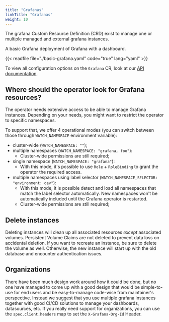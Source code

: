 ```yaml
---
title: "Grafanas"
linkTitle: "Grafanas"
weight: 10
---
```


The grafana Custom Resource Definition (CRD) exist to manage one or multiple managed and external grafana instances.

A basic Grafana deployment of Grafana with a dashboard.

{{< readfile file="./basic-grafana.yaml" code="true" lang="yaml" >}}

To view all configuration options on the `Grafana` CR, look at our [API documentation](/docs/api/#grafanaspec).

## Where should the operator look for Grafana resources?

The operator needs extensive access to be able to manage Grafana instances. Depending on your needs, you might want to restrict the operator to specific namespaces.

To support that, we offer 4 operational modes (you can switch between those through `WATCH_NAMESPACE` environment variable):

- cluster-wide (`WATCH_NAMESPACE: ""`);
- multiple namespaces (`WATCH_NAMESPACE: "grafana, foo"`):
  - Cluster-wide permissions are still required;
- single namespace (`WATCH_NAMESPACE: "grafana"`):
  - With this mode, it's possible to use `Role` + `RoleBinding` to grant the operator the required access.
- multiple namespaces using label selector (`WATCH_NAMESPACE_SELECTOR: "environment: dev"`):
  - With this mode, it is possible detect and load all namespaces that match the label selector automatically.
    New namespaces won't be automatically included until the Grafana operator is restarted.
  - Cluster-wide permissions are still required;

## Delete instances

Deleting instances will clean up all associated resources *except* associated volumes.
Persistent Volume Claims are not deleted to prevent data loss on accidental deletion.
If you want to recreate an instance, be sure to delete the volume as well.
Otherwise, the new instance will start up with the old database and encounter authentication issues.

## Organizations

There have been much design work around how it could be done, but no one have managed to come up with a good design that would be simple-to-use for end users and be easy-to-manage code-wise from maintainer's perspective.
Instead we suggest that you use multiple grafana instances together with good CI/CD solutions to manage your dashboards, datasources, etc.
If you really need support for organizations, you can use the `spec.client.headers` map to set the `X-Grafana-Org-Id` Header.
